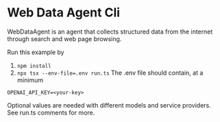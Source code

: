 # Web Data Agent Cli

WebDataAgent is an agent that collects structured data from the internet through search and web page browsing.

Run this example by

1. `npm install`
2. `npx tsx --env-file=.env run.ts`
   The .env file should contain, at a minimum

```
OPENAI_API_KEY=<your-key>
```

Optional values are needed with different models and service providers. See run.ts comments for more.
